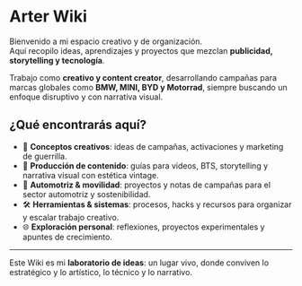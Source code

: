 # Arter Wiki  

Bienvenido a mi espacio creativo y de organización.  
Aquí recopilo ideas, aprendizajes y proyectos que mezclan **publicidad, storytelling y tecnología**.  

Trabajo como **creativo y content creator**, desarrollando campañas para marcas globales como **BMW, MINI, BYD y Motorrad**, siempre buscando un enfoque disruptivo y con narrativa visual.  

## ¿Qué encontrarás aquí?  

- 🌟 **Conceptos creativos**: ideas de campañas, activaciones y marketing de guerrilla.  
- 🎥 **Producción de contenido**: guías para videos, BTS, storytelling y narrativa visual con estética vintage.  
- 🚗 **Automotriz & movilidad**: proyectos y notas de campañas para el sector automotriz y sostenibilidad.  
- 🛠️ **Herramientas & sistemas**: procesos, hacks y recursos para organizar y escalar trabajo creativo.  
- 🌐 **Exploración personal**: reflexiones, proyectos experimentales y apuntes de crecimiento.  

---

Este Wiki es mi **laboratorio de ideas**: un lugar vivo, donde conviven lo estratégico y lo artístico, lo técnico y lo narrativo.  
